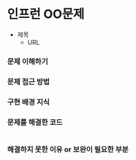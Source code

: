 # 인프런 OO문제
- 제목
    - URL

### 문제 이해하기

### 문제 접근 방법

### 구현 배경 지식

### 문제를 해결한 코드
```java
```

### 해결하지 못한 이유 or 보완이 필요한 부분
